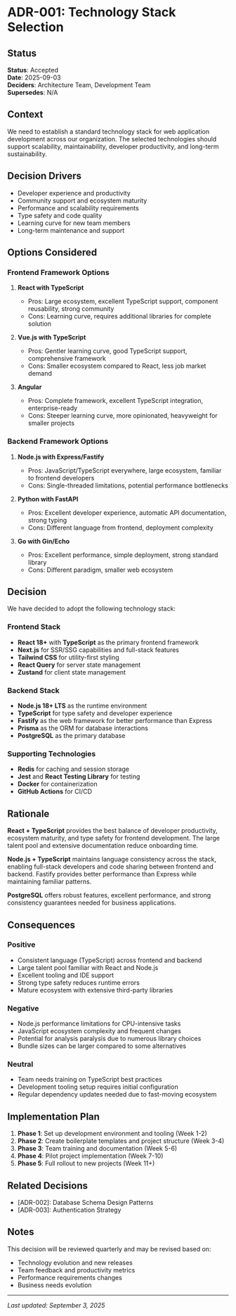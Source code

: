 # ADR-001: Technology Stack Selection

## Status

**Status**: Accepted  
**Date**: 2025-09-03  
**Deciders**: Architecture Team, Development Team  
**Supersedes**: N/A  

## Context

We need to establish a standard technology stack for web application development across our organization. The selected technologies should support scalability, maintainability, developer productivity, and long-term sustainability.

## Decision Drivers

- Developer experience and productivity
- Community support and ecosystem maturity
- Performance and scalability requirements
- Type safety and code quality
- Learning curve for new team members
- Long-term maintenance and support

## Options Considered

### Frontend Framework Options

1. **React with TypeScript**
   - Pros: Large ecosystem, excellent TypeScript support, component reusability, strong community
   - Cons: Learning curve, requires additional libraries for complete solution

2. **Vue.js with TypeScript**
   - Pros: Gentler learning curve, good TypeScript support, comprehensive framework
   - Cons: Smaller ecosystem compared to React, less job market demand

3. **Angular**
   - Pros: Complete framework, excellent TypeScript integration, enterprise-ready
   - Cons: Steeper learning curve, more opinionated, heavyweight for smaller projects

### Backend Framework Options

1. **Node.js with Express/Fastify**
   - Pros: JavaScript/TypeScript everywhere, large ecosystem, familiar to frontend developers
   - Cons: Single-threaded limitations, potential performance bottlenecks

2. **Python with FastAPI**
   - Pros: Excellent developer experience, automatic API documentation, strong typing
   - Cons: Different language from frontend, deployment complexity

3. **Go with Gin/Echo**
   - Pros: Excellent performance, simple deployment, strong standard library
   - Cons: Different paradigm, smaller web ecosystem

## Decision

We have decided to adopt the following technology stack:

### Frontend Stack

- **React 18+** with **TypeScript** as the primary frontend framework
- **Next.js** for SSR/SSG capabilities and full-stack features
- **Tailwind CSS** for utility-first styling
- **React Query** for server state management
- **Zustand** for client state management

### Backend Stack

- **Node.js 18+ LTS** as the runtime environment
- **TypeScript** for type safety and developer experience
- **Fastify** as the web framework for better performance than Express
- **Prisma** as the ORM for database interactions
- **PostgreSQL** as the primary database

### Supporting Technologies

- **Redis** for caching and session storage
- **Jest** and **React Testing Library** for testing
- **Docker** for containerization
- **GitHub Actions** for CI/CD

## Rationale

**React + TypeScript** provides the best balance of developer productivity, ecosystem maturity, and type safety for frontend development. The large talent pool and extensive documentation reduce onboarding time.

**Node.js + TypeScript** maintains language consistency across the stack, enabling full-stack developers and code sharing between frontend and backend. Fastify provides better performance than Express while maintaining familiar patterns.

**PostgreSQL** offers robust features, excellent performance, and strong consistency guarantees needed for business applications.

## Consequences

### Positive

- Consistent language (TypeScript) across frontend and backend
- Large talent pool familiar with React and Node.js
- Excellent tooling and IDE support
- Strong type safety reduces runtime errors
- Mature ecosystem with extensive third-party libraries

### Negative

- Node.js performance limitations for CPU-intensive tasks
- JavaScript ecosystem complexity and frequent changes
- Potential for analysis paralysis due to numerous library choices
- Bundle sizes can be larger compared to some alternatives

### Neutral

- Team needs training on TypeScript best practices
- Development tooling setup requires initial configuration
- Regular dependency updates needed due to fast-moving ecosystem

## Implementation Plan

1. **Phase 1**: Set up development environment and tooling (Week 1-2)
2. **Phase 2**: Create boilerplate templates and project structure (Week 3-4)
3. **Phase 3**: Team training and documentation (Week 5-6)
4. **Phase 4**: Pilot project implementation (Week 7-10)
5. **Phase 5**: Full rollout to new projects (Week 11+)

## Related Decisions

- [ADR-002]: Database Schema Design Patterns
- [ADR-003]: Authentication Strategy

## Notes

This decision will be reviewed quarterly and may be revised based on:

- Technology evolution and new releases
- Team feedback and productivity metrics
- Performance requirements changes
- Business needs evolution

---

*Last updated: September 3, 2025*
